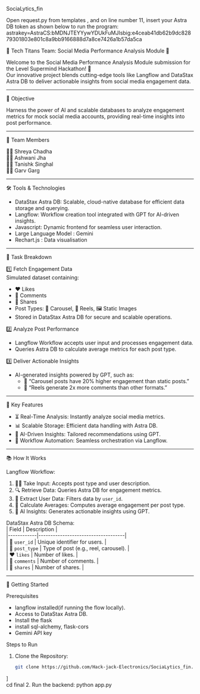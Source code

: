  SociaLytics_fin

Open request.py from templates , and on line number 11, insert your Astra DB token as shown below to run the program: astrakey=AstraCS:bMDNJTEYYywYDUkFuMJIsbig:e4ceab41db62b9dc82879301803e801c8a9bb9166888d7a8ce7426a1b57da5ca

🌟 Tech Titans Team: Social Media Performance Analysis Module 🌟  

Welcome to the Social Media Performance Analysis Module submission for the Level Supermind Hackathon! 🚀  
Our innovative project blends cutting-edge tools like Langflow and DataStax Astra DB to deliver actionable insights from social media engagement data.  

---

🎯 Objective  

Harness the power of AI and scalable databases to analyze engagement metrics for mock social media accounts, providing real-time insights into post performance.

---

💼 Team Members  

👨‍💻 Shreya Chadha  
👨‍💻 Ashwani Jha  
👨‍💻 Tanishk Singhal  
👨‍💻 Garv Garg 

---

 🛠️ Tools & Technologies  

- DataStax Astra DB: Scalable, cloud-native database for efficient data storage and querying.  
- Langflow: Workflow creation tool integrated with GPT for AI-driven insights.  
- Javascript: Dynamic frontend for seamless user interaction.
- Large Language Model : Gemini
- Rechart.js : Data visualisation   

---
🔢 Task Breakdown  

 1️⃣ Fetch Engagement Data  
Simulated dataset containing:  
- ❤️ Likes  
- 💬 Comments  
- 💪 Shares 
- Post Types: 🎢 Carousel, 🎥 Reels, 🖼️ Static Images  
- Stored in DataStax Astra DB for secure and scalable operations.  

 2️⃣ Analyze Post Performance  
- Langflow Workflow accepts user input and processes engagement data.  
- Queries Astra DB to calculate average metrics for each post type.  

 3️⃣ Deliver Actionable Insights  
- AI-generated insights powered by GPT, such as:  
  - 🎢 “Carousel posts have 20% higher engagement than static posts.”  
  - 🎥 “Reels generate 2x more comments than other formats.”  

---
🌟 Key Features  

- ⏳ Real-Time Analysis: Instantly analyze social media metrics.  
- 📊 Scalable Storage: Efficient data handling with Astra DB.  
- 🧠 AI-Driven Insights: Tailored recommendations using GPT.  
- 🔄 Workflow Automation: Seamless orchestration via Langflow.  

---

 📚 How It Works  

 Langflow Workflow:  
1. 🧑‍💻 Take Input: Accepts post type and user description.  
2. 🔍 Retrieve Data: Queries Astra DB for engagement metrics.  
3. 🔑 Extract User Data: Filters data by `user_id`.  
4. 🔢 Calculate Averages: Computes average engagement per post type.  
5. 🧠 AI Insights: Generates actionable insights using GPT.  

 DataStax Astra DB Schema:  
| Field      | Description                        |  
|------------|------------------------------------|  
| 👤 `user_id`   | Unique identifier for users.       |  
| 🔖 `post_type` | Type of post (e.g., reel, carousel). |  
| ❤️ `likes`     | Number of likes.                  |  
| 💬 `comments`  | Number of comments.               |  
| 💪 `shares`    | Number of shares.                 |  

---

🚀 Getting Started  

Prerequisites  
- langflow installed(if running the flow locally).  
- Access to DataStax Astra DB.
- Install the flask
- install sql-alchemy, flask-cors
- Gemini API key
    

Steps to Run  

1. Clone the Repository:  
   ```bash  
   git clone https://github.com/Hack-jack-Electronics/SociaLytics_fin.git
]  
   cd final
2. Run the backend:
     python app.py
    

